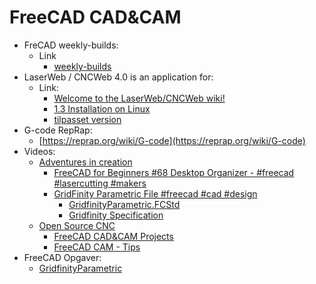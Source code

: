# FreeCAD CAD&CAM

* FreCAD weekly-builds:
  * Link 
    * [weekly-builds](https://github.com/FreeCAD/FreeCAD-Bundle/releases/tag/weekly-builds)
* LaserWeb / CNCWeb 4.0 is an application for:
  * Link:
    * [Welcome to the LaserWeb/CNCWeb wiki!](https://github.com/LaserWeb/LaserWeb4/wiki)
    * [1.3 Installation on Linux](https://github.com/LaserWeb/LaserWeb4/wiki/1.3-Installation-on-Linux)
    * [tilpasset version](./LaserWeb4.md)
* G-code RepRap:
  * [https://reprap.org/wiki/G-code](https://reprap.org/wiki/G-code)
* Videos:
  * [Adventures in creation](https://www.youtube.com/@Adventuresincreation)
    * [FreeCAD for Beginners #68 Desktop Organizer - #freecad #lasercutting #makers](https://youtu.be/BXlJ5ayVH6U)
    * [GridFinity Parametric File #freecad #cad #design](https://youtu.be/rAv9zGpiyvw)
      * [GridfinityParametric.FCStd](https://www.patreon.com/file?h=110641395&i=20245299)
      * [Gridfinity Specification](https://www.printables.com/model/417152-gridfinity-specification)
  * [Open Source CNC](https://www.youtube.com/@opensourcecnc/playlists)
    * [FreeCAD CAD&CAM Projects](https://www.youtube.com/playlist?list=PLaUEbWaf2rhQxARGQDp2LS-lfciVMdwvu)
    * [FreeCAD CAM - Tips](https://www.youtube.com/playlist?list=PLaUEbWaf2rhQQYlrniWFJNxKmyYmNY8Zv)
* FreeCAD Opgaver:
  * [GridfinityParametric](./GridfinityParametric/README.md)

